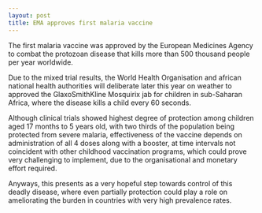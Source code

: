 ```yaml
---
layout: post
title: EMA approves first malaria vaccine
---
```


The first malaria vaccine was approved by the European Medicines Agency to combat the protozoan disease that kills more than 500 thousand people per year worldwide.

Due to the mixed trial results, the World Health Organisation and african national health authorities will deliberate later this year on weather to approved the GlaxoSmithKline Mosquirix jab for children in sub-Saharan Africa, where the disease kills a child every 60 seconds.

Although clinical trials showed highest degree of protection among children aged 17 months to 5 years old, with two thirds of the population being protected from severe malaria, effectiveness of the vaccine depends on administration of all 4 doses along with a booster, at time intervals not coincident with other childhood vaccination programs, which could prove very challenging to implement, due to the organisational and monetary effort required.

Anyways, this presents as a very hopeful step towards control of this deadly disease, where even partially protection could play a role on ameliorating the burden in countries with very high prevalence rates. 